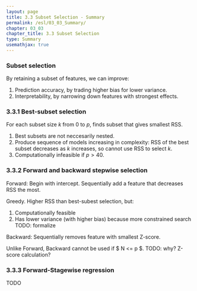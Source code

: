 ```yaml
---
layout: page
title: 3.3 Subset Selection - Summary
permalink: /esl/03_03_Summary/
chapter: 03_03
chapter_title: 3.3 Subset Selection
type: Summary
usemathjax: true
---
```


### Subset selection

By retaining a subset of features, we can improve:
1. Prediction accuracy, by trading higher bias for lower variance.
2. Interpretability, by narrowing down features with strongest effects.

### 3.3.1 Best-subset selection

For each subset size $k$ from $0$ to $p$, finds subset that gives smallest RSS. 

1. Best subsets are not neccesarily nested.
2. Produce sequence of models increasing in complexity: RSS of the best subset decreases as $k$ increases, so cannot use RSS to select $k$.
3. Computationally infeasible if $p > 40$.

### 3.3.2 Forward and backward stepwise selection

Forward: Begin with intercept. Sequentially add a feature that decreases RSS the most.

Greedy. Higher RSS than best-subest selection, but: 
1. Computationally feasible
2. Has lower variance (with higher bias) because more constrained search TODO: formalize

Backward: Sequentially removes feature with smallest Z-score.

Unlike Forward, Backward cannot be used if $ N <= p $. TODO: why? Z-score calculation?

### 3.3.3 Forward-Stagewise regression

TODO